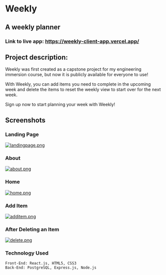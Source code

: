 # Weekly

## A weekly planner

### Link to live app: https://weekly-client-app.vercel.app/


## Project description:

Weekly was first created as a capstone project for my engineering immersion course, but now it is publicly available for everyone to use!

With Weekly, you can add items you need to complete in the upcoming week and delete the items to reset the weekly view to start over for the next week.

Sign up now to start planning your week with Weekly!

## Screenshots


### Landing Page 

[![landingpage.png](https://i.postimg.cc/NLhGBgr4/landingpage.png)](https://postimg.cc/wRVYkY2y)

### About 
[![about.png](https://i.postimg.cc/CKMqWN0K/about.png)](https://postimg.cc/ZWgnN6Ck)

### Home 
[![home.png](https://i.postimg.cc/C1zfKxzT/home.png)](https://postimg.cc/VrPNG1qD)

### Add Item
[![additem.png](https://i.postimg.cc/zG8bgjVk/additem.png)](https://postimg.cc/0bXyg7G6)

### After Deleting an Item

[![delete.png](https://i.postimg.cc/FKKYPHbd/delete.png)](https://postimg.cc/VJ3sv1Vm)

### Technology Used

    Front-End: React.js, HTML5, CSS3
    Back-End: PostgreSQL, Express.js, Node.js
